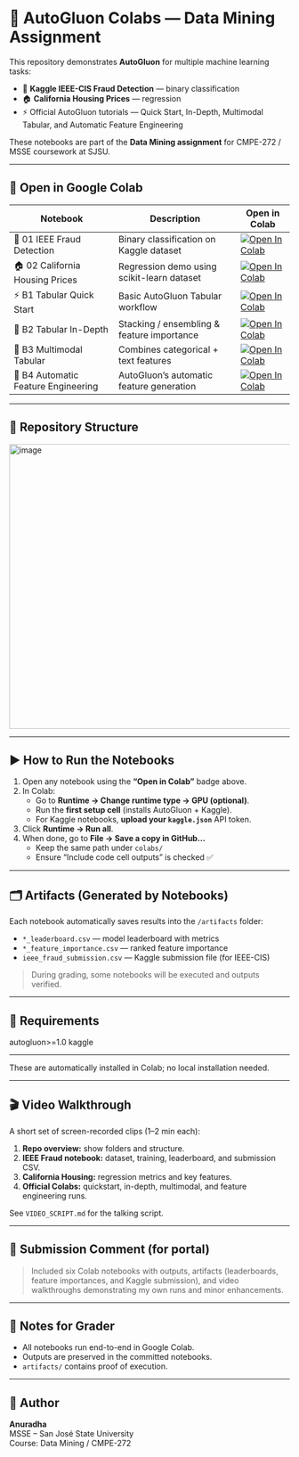 # 🧠 AutoGluon Colabs — Data Mining Assignment

This repository demonstrates **AutoGluon** for multiple machine learning tasks:
- 🧩 **Kaggle IEEE-CIS Fraud Detection** — binary classification  
- 🏠 **California Housing Prices** — regression  
- ⚡ Official AutoGluon tutorials — Quick Start, In-Depth, Multimodal Tabular, and Automatic Feature Engineering  

These notebooks are part of the **Data Mining assignment** for CMPE-272 / MSSE coursework at SJSU.

---

## 🚀 Open in Google Colab

| Notebook | Description | Open in Colab |
|-----------|--------------|---------------|
| 🧩 01 IEEE Fraud Detection | Binary classification on Kaggle dataset | [![Open In Colab](https://colab.research.google.com/assets/colab-badge.svg)](https://colab.research.google.com/github/anuradha1105/Autogluon/blob/main/colabs/01_ieee-fraud-autogluon.ipynb) |
| 🏠 02 California Housing Prices | Regression demo using scikit-learn dataset | [![Open In Colab](https://colab.research.google.com/assets/colab-badge.svg)](https://colab.research.google.com/github/anuradha1105/Autogluon/blob/main/colabs/02_california-housing-autogluon.ipynb) |
| ⚡ B1 Tabular Quick Start | Basic AutoGluon Tabular workflow | [![Open In Colab](https://colab.research.google.com/assets/colab-badge.svg)](https://colab.research.google.com/github/anuradha1105/Autogluon/blob/main/colabs/B1_tabular-quickstart.ipynb) |
| 🧠 B2 Tabular In-Depth | Stacking / ensembling & feature importance | [![Open In Colab](https://colab.research.google.com/assets/colab-badge.svg)](https://colab.research.google.com/github/anuradha1105/Autogluon/blob/main/colabs/B2_tabular-indepth.ipynb) |
| 🧬 B3 Multimodal Tabular | Combines categorical + text features | [![Open In Colab](https://colab.research.google.com/assets/colab-badge.svg)](https://colab.research.google.com/github/anuradha1105/Autogluon/blob/main/colabs/B3_tabular-multimodal.ipynb) |
| 🔧 B4 Automatic Feature Engineering | AutoGluon’s automatic feature generation | [![Open In Colab](https://colab.research.google.com/assets/colab-badge.svg)](https://colab.research.google.com/github/anuradha1105/Autogluon/blob/main/colabs/B4_tabular-feature-engineering.ipynb) |

---

## 📂 Repository Structure


<img width="580" height="511" alt="image" src="https://github.com/user-attachments/assets/3fd3828a-7e03-4e37-afb1-c9b73ee1f7e2" />



---

## ▶️ How to Run the Notebooks

1. Open any notebook using the **“Open in Colab”** badge above.
2. In Colab:
   - Go to **Runtime → Change runtime type → GPU (optional)**.
   - Run the **first setup cell** (installs AutoGluon + Kaggle).
   - For Kaggle notebooks, **upload your `kaggle.json`** API token.
3. Click **Runtime → Run all**.
4. When done, go to **File → Save a copy in GitHub…**  
   - Keep the same path under `colabs/`  
   - Ensure “Include code cell outputs” is checked ✅

---

## 🗂 Artifacts (Generated by Notebooks)

Each notebook automatically saves results into the `/artifacts` folder:
- `*_leaderboard.csv` — model leaderboard with metrics
- `*_feature_importance.csv` — ranked feature importance
- `ieee_fraud_submission.csv` — Kaggle submission file (for IEEE-CIS)

> During grading, some notebooks will be executed and outputs verified.

---

## 🧪 Requirements

autogluon>=1.0
kaggle

---


These are automatically installed in Colab; no local installation needed.

---

## 🎬 Video Walkthrough

A short set of screen-recorded clips (1–2 min each):

1. **Repo overview:** show folders and structure.  
2. **IEEE Fraud notebook:** dataset, training, leaderboard, and submission CSV.  
3. **California Housing:** regression metrics and key features.  
4. **Official Colabs:** quickstart, in-depth, multimodal, and feature engineering runs.

See `VIDEO_SCRIPT.md` for the talking script.

---

## 🧾 Submission Comment (for portal)
> Included six Colab notebooks with outputs, artifacts (leaderboards, feature importances, and Kaggle submission), and video walkthroughs demonstrating my own runs and minor enhancements.

---

## 🧠 Notes for Grader
- All notebooks run end-to-end in Google Colab.  
- Outputs are preserved in the committed notebooks.  
- `artifacts/` contains proof of execution.  

---

## 🪪 Author
**Anuradha**  
MSSE – San José State University  
Course: Data Mining / CMPE-272  

